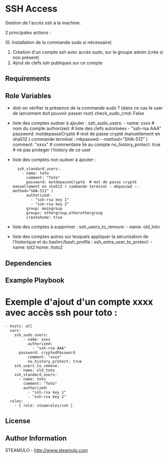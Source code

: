 SSH Access
==========

Gestion de l'accès ssh à la machine.

2 principales actions :

(0. Installation de la commande sudo si nécessaire) 
1. Création d'un compte ssh avec accès sudo, sur le groupe admin (crée si non présent)
2. Ajout de clefs ssh publiques sur ce compte

Requirements
------------

Role Variables
--------------

- doit-on vérifier la présence de la commande sudo ? (dans ce cas le user de lancement doit pouvoir passer root)
    check_sudo_cmd: False
- liste des comptes sudoer à ajouter :
        ssh_sudo_users:
            - name: xxxx # nom du compte
              authorized: # liste des clefs autorisées
                - "ssh-rsa AAA"
              password: motdepasseCrypté  # mot de passe crypté manuellement en sha512 ( commande terminal : mkpasswd --method="SHA-512" )
              comment: "xxxx" # commentaire lié au compte
              no_history_protect: true # ne pas proteger l'history de ce user
- liste des comptes non sudoer à ajouter :

        ssh_standard_users:
          - name: toto
            comment: "Toto"
            password: motdepasseCrypté  # mot de passe crypté manuellement en sha512 ( commande terminal : mkpasswd --method="SHA-512" )
            authorized:
              - "ssh-rsa key 1"
              - "ssh-rsa key 2"
            group: maingroup
            groups: othergroup,otherothergroup
            createhome: true
- liste des comptes à supprimer :
        ssh_users_to_remove:
          - name: old_toto
- liste des comptes autres sur lesquels appliquer la sécurisation de l'historique et du bashrc/bash_profile :
        ssh_extra_user_to_protect:
          - name: tot2
            home: /toto2

Dependencies
------------


Example Playbook
----------------

# Exemple d'ajout d'un compte xxxx avec accès ssh pour toto :

    - hosts: all
      vars:
        ssh_sudo_users:
            - name: xxxx
              authorized:
                - "ssh-rsa AAA"
	      password: cryptedPassword
              comment: "xxxx"
              no_history_protect: true
        ssh_users_to_remove:
          - name: old_toto
        ssh_standard_users:
          - name: toto
            comment: "Toto"
            authorized:
              - "ssh-rsa key 1"
              - "ssh-rsa key 2"
      roles:
        - { role: steamroles/ssh }

License
-------


Author Information
------------------

STEAMULO - http://www.steamulo.com
